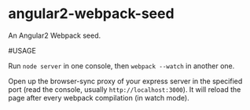 # angular2-webpack-seed

An Angular2 Webpack seed.

#USAGE

Run `node server` in one console, then `webpack --watch` in another one.

Open up the browser-sync proxy of your express server in the specified port (read the console, usually `http://localhost:3000`). It will reload the page after every webpack compilation (in watch mode).